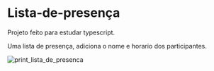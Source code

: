 # Lista-de-presença

Projeto feito para estudar typescript.

Uma lista de presença, adiciona o nome e horario dos participantes.


![print_lista_de_presenca](https://user-images.githubusercontent.com/85517774/220208170-778b5d6c-c84b-4e24-bfbc-e7d12d1ca1de.png)
